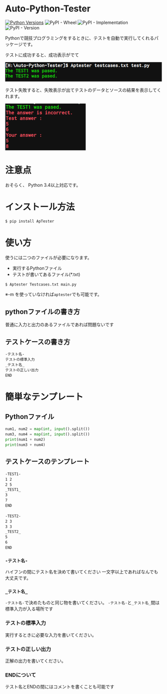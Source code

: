 # Auto-Python-Tester
[![Python Versions](https://img.shields.io/pypi/pyversions/ApTester.svg)](https://pypi.org/project/ApTester)
![PyPI - Wheel](https://img.shields.io/pypi/wheel/ApTester)
![PyPI - Implementation](https://img.shields.io/pypi/implementation/ApTester)
![PyPI - Version](https://img.shields.io/badge/version-0.1.1-blue)


Pythonで競技プログラミングをするときに、テストを自動で実行してくれるパッケージです。

テストに成功すると、成功表示がでて

![](image/README/1631254786502.png)

テスト失敗すると、失敗表示が出てテストのデータとソースの結果を表示してくれます。

![](image/README/1631255094706.png)

# 注意点
おそらく、
Python 3.4以上対応です。

# インストール方法
```bash
$ pip install ApTester
````

# 使い方
使うには二つのファイルが必要になります。
- 実行するPythonファイル
- テストが書いてあるファイル(*.txt)

```bash
$ Aptester Testcases.txt main.py
```
※-m を使っていなければ`aptester`でも可能です。


## pythonファイルの書き方
普通に入力と出力のあるファイルであれば問題ないです

## テストケースの書き方
```txt
-テスト名-
テストの標準入力
_テスト名_
テストの正しい出力
END
```

# 簡単なテンプレート
## Pythonファイル

```py
num1, num2 = map(int, input().split())
num3, num4 = map(int, input().split())
print(num1 + num2)
print(num3 + num4)
```

## テストケースのテンプレート
```txt
-TEST1-
1 2
2 5
_TEST1_
3
7
END

-TEST2-
2 3
3 3
_TEST2_
5
6
END
```

### `-テスト名-`
ハイフンの間にテスト名を決めて書いてください
一文字以上であればなんでも大丈夫です。

### `_テスト名_`
`-テスト名-`で決めたものと同じ物を書いてください。
`-テスト名-`と`_テスト名_`間は標準入力が入る場所です

### テストの標準入力
実行するときに必要な入力を書いてください。

### テストの正しい出力
正解の出力を書いてください。

### ENDについて
テスト名とENDの間にはコメントを書くことも可能です
